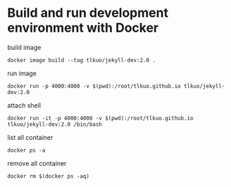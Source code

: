 # Build and run development environment with Docker


build image
```
docker image build --tag tlkuo/jekyll-dev:2.0 .
```

run image
```
docker run -p 4000:4000 -v $(pwd):/root/tlkuo.github.io tlkuo/jekyll-dev:2.0
```

attach shell
```
docker run -it -p 4000:4000 -v $(pwd):/root/tlkuo.github.io tlkuo/jekyll-dev:2.0 /bin/bash
```

list all container
```
docker ps -a
```

remove all container
```
docker rm $(docker ps -aq)

```
